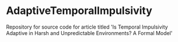 # AdaptiveTemporalImpulsivity
Repository for source code for article titled 'Is Temporal Impulsivity Adaptive in Harsh and Unpredictable Environments? A Formal Model' 
